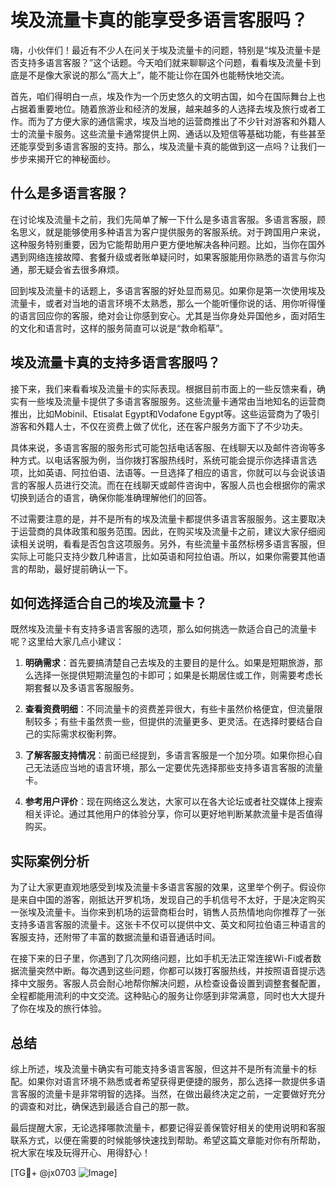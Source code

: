 # 埃及流量卡真的能享受多语言客服吗？

嗨，小伙伴们！最近有不少人在问关于埃及流量卡的问题，特别是“埃及流量卡是否支持多语言客服？”这个话题。今天咱们就来聊聊这个问题，看看埃及流量卡到底是不是像大家说的那么“高大上”，能不能让你在国外也能畅快地交流。

首先，咱们得明白一点，埃及作为一个历史悠久的文明古国，如今在国际舞台上也占据着重要地位。随着旅游业和经济的发展，越来越多的人选择去埃及旅行或者工作。而为了方便大家的通信需求，埃及当地的运营商推出了不少针对游客和外籍人士的流量卡服务。这些流量卡通常提供上网、通话以及短信等基础功能，有些甚至还能享受到多语言客服的支持。那么，埃及流量卡真的能做到这一点吗？让我们一步步来揭开它的神秘面纱。

## 什么是多语言客服？

在讨论埃及流量卡之前，我们先简单了解一下什么是多语言客服。多语言客服，顾名思义，就是能够使用多种语言为客户提供服务的客服系统。对于跨国用户来说，这种服务特别重要，因为它能帮助用户更方便地解决各种问题。比如，当你在国外遇到网络连接故障、套餐升级或者账单疑问时，如果客服能用你熟悉的语言与你沟通，那无疑会省去很多麻烦。

回到埃及流量卡的话题上，多语言客服的好处显而易见。如果你是第一次使用埃及流量卡，或者对当地的语言环境不太熟悉，那么一个能听懂你说的话、用你听得懂的语言回应你的客服，绝对会让你感到安心。尤其是当你身处异国他乡，面对陌生的文化和语言时，这样的服务简直可以说是“救命稻草”。

## 埃及流量卡真的支持多语言客服吗？

接下来，我们来看看埃及流量卡的实际表现。根据目前市面上的一些反馈来看，确实有一些埃及流量卡提供了多语言客服服务。这些流量卡通常由当地知名的运营商推出，比如Mobinil、Etisalat Egypt和Vodafone Egypt等。这些运营商为了吸引游客和外籍人士，不仅在资费上做了优化，还在客户服务方面下了不少功夫。

具体来说，多语言客服的服务形式可能包括电话客服、在线聊天以及邮件咨询等多种方式。以电话客服为例，当你拨打客服热线时，系统可能会提示你选择语言选项，比如英语、阿拉伯语、法语等。一旦选择了相应的语言，你就可以与会说该语言的客服人员进行交流。而在在线聊天或邮件咨询中，客服人员也会根据你的需求切换到适合的语言，确保你能准确理解他们的回答。

不过需要注意的是，并不是所有的埃及流量卡都提供多语言客服服务。这主要取决于运营商的具体政策和服务范围。因此，在购买埃及流量卡之前，建议大家仔细阅读相关说明，看看是否包含这项服务。另外，有些流量卡虽然标榜多语言客服，但实际上可能只支持少数几种语言，比如英语和阿拉伯语。所以，如果你需要其他语言的帮助，最好提前确认一下。

## 如何选择适合自己的埃及流量卡？

既然埃及流量卡有支持多语言客服的选项，那么如何挑选一款适合自己的流量卡呢？这里给大家几点小建议：

1. **明确需求**：首先要搞清楚自己去埃及的主要目的是什么。如果是短期旅游，那么选择一张提供短期流量包的卡即可；如果是长期居住或工作，则需要考虑长期套餐以及多语言客服服务。

2. **查看资费明细**：不同流量卡的资费差异很大，有些卡虽然价格便宜，但流量限制较多；有些卡虽然贵一些，但提供的流量更多、更灵活。在选择时要结合自己的实际需求权衡利弊。

3. **了解客服支持情况**：前面已经提到，多语言客服是一个加分项。如果你担心自己无法适应当地的语言环境，那么一定要优先选择那些支持多语言客服的流量卡。

4. **参考用户评价**：现在网络这么发达，大家可以在各大论坛或者社交媒体上搜索相关评论。通过其他用户的体验分享，你可以更好地判断某款流量卡是否值得购买。

## 实际案例分析

为了让大家更直观地感受到埃及流量卡多语言客服的效果，这里举个例子。假设你是来自中国的游客，刚抵达开罗机场，发现自己的手机信号不太好，于是决定购买一张埃及流量卡。当你来到机场的运营商柜台时，销售人员热情地向你推荐了一张支持多语言客服的流量卡。这张卡不仅可以提供中文、英文和阿拉伯语三种语言的客服支持，还附带了丰富的数据流量和语音通话时间。

在接下来的日子里，你遇到了几次网络问题，比如手机无法正常连接Wi-Fi或者数据流量突然中断。每次遇到这些问题，你都可以拨打客服热线，并按照语音提示选择中文服务。客服人员会耐心地帮你解决问题，从检查设备设置到调整套餐配置，全程都能用流利的中文交流。这种贴心的服务让你感到非常满意，同时也大大提升了你在埃及的旅行体验。

## 总结

综上所述，埃及流量卡确实有可能支持多语言客服，但这并不是所有流量卡的标配。如果你对语言环境不熟悉或者希望获得更便捷的服务，那么选择一款提供多语言客服的流量卡是非常明智的选择。当然，在做出最终决定之前，一定要做好充分的调查和对比，确保选到最适合自己的那一款。

最后提醒大家，无论选择哪款流量卡，都要记得妥善保管好相关的使用说明和客服联系方式，以便在需要的时候能够快速找到帮助。希望这篇文章能对你有所帮助，祝大家在埃及玩得开心、用得舒心！

[TG💪+ @jx0703 ![Image](https://github.com/user-attachments/assets/dbca1d08-cadb-493c-b0ec-ad6f7a83f270)]